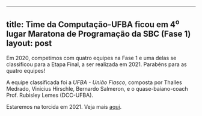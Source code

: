 
---
title: Time da Computação-UFBA ficou em 4<sup>o</sup> lugar Maratona de Programação da SBC (Fase 1)
layout: post
---

Em 2020, competimos com quatro equipes na Fase 1 e uma delas se classificou para a Etapa Final, a ser realizada em 2021. 
Parabéns para as quatro equipes!

A equipe classificada foi a _UFBA - União Fiasco_, composta por Thalles Medrado, Vinicius Hirschle, Bernardo Salmeron, e o quase-baiano-coach Prof. Rubisley Lemes (DCC-UFBA). 

Estaremos na torcida em 2021.
Veja mais <a href="http://maratona.sbc.org.br/primfase20.html" target="_blank">aqui</a>.



